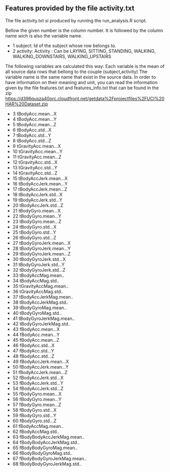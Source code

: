 ## Features provided by the file activity.txt
The file activity.txt si produced by running the run_analysis.R script.

Bellow the given number is the column number. It is followed by the column name wich is also the variable name.

* 1 subject: Id of the subject whose row belongs to.
* 2 activity: Activity : Can be LAYING, SITTING, STANDING, WALKING, WALKING_DOWNSTAIRS, WALKING_UPSTAIRS


The following variables are calculated this way:
Each variable is the mean of all source data rows that bellong to the couple (subject,activity) 
The variable name is the same name that exist in the source data.
In order to have information on their meaning and unit, you can read the information given by the file features.txt and features_info.txt that can be found in the zip https://d396qusza40orc.cloudfront.net/getdata%2Fprojectfiles%2FUCI%20HAR%20Dataset.zip

* 3 tBodyAcc.mean...X
* 4 tBodyAcc.mean...Y
* 5 tBodyAcc.mean...Z
* 6 tBodyAcc.std...X
* 7 tBodyAcc.std...Y
* 8 tBodyAcc.std...Z
* 9 tGravityAcc.mean...X
* 10 tGravityAcc.mean...Y
* 11 tGravityAcc.mean...Z
* 12 tGravityAcc.std...X
* 13 tGravityAcc.std...Y
* 14 tGravityAcc.std...Z
* 15 tBodyAccJerk.mean...X
* 16 tBodyAccJerk.mean...Y
* 17 tBodyAccJerk.mean...Z
* 18 tBodyAccJerk.std...X
* 19 tBodyAccJerk.std...Y
* 20 tBodyAccJerk.std...Z
* 21 tBodyGyro.mean...X
* 22 tBodyGyro.mean...Y
* 23 tBodyGyro.mean...Z
* 24 tBodyGyro.std...X
* 25 tBodyGyro.std...Y
* 26 tBodyGyro.std...Z
* 27 tBodyGyroJerk.mean...X
* 28 tBodyGyroJerk.mean...Y
* 29 tBodyGyroJerk.mean...Z
* 30 tBodyGyroJerk.std...X
* 31 tBodyGyroJerk.std...Y
* 32 tBodyGyroJerk.std...Z
* 33 tBodyAccMag.mean..
* 34 tBodyAccMag.std..
* 35 tGravityAccMag.mean..
* 36 tGravityAccMag.std..
* 37 tBodyAccJerkMag.mean..
* 38 tBodyAccJerkMag.std..
* 39 tBodyGyroMag.mean..
* 40 tBodyGyroMag.std..
* 41 tBodyGyroJerkMag.mean..
* 42 tBodyGyroJerkMag.std..
* 43 fBodyAcc.mean...X
* 44 fBodyAcc.mean...Y
* 45 fBodyAcc.mean...Z
* 46 fBodyAcc.std...X
* 47 fBodyAcc.std...Y
* 48 fBodyAcc.std...Z
* 49 fBodyAccJerk.mean...X
* 50 fBodyAccJerk.mean...Y
* 51 fBodyAccJerk.mean...Z
* 52 fBodyAccJerk.std...X
* 53 fBodyAccJerk.std...Y
* 54 fBodyAccJerk.std...Z
* 55 fBodyGyro.mean...X
* 56 fBodyGyro.mean...Y
* 57 fBodyGyro.mean...Z
* 58 fBodyGyro.std...X
* 59 fBodyGyro.std...Y
* 60 fBodyGyro.std...Z
* 61 fBodyAccMag.mean..
* 62 fBodyAccMag.std..
* 63 fBodyBodyAccJerkMag.mean..
* 64 fBodyBodyAccJerkMag.std..
* 65 fBodyBodyGyroMag.mean..
* 66 fBodyBodyGyroMag.std..
* 67 fBodyBodyGyroJerkMag.mean..
* 68 fBodyBodyGyroJerkMag.std..
